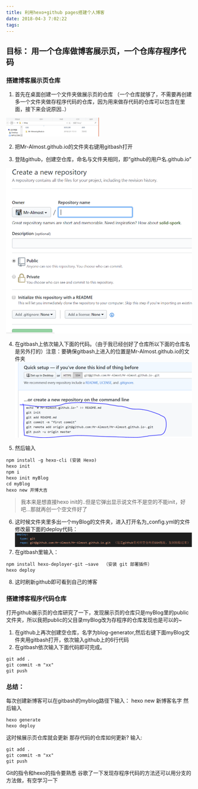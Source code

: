 ```yaml
---
title: 利用hexo+github pages搭建个人博客
date: 2018-04-3 7:02:22
tags:
---
```


## 目标： 用一个仓库做博客展示页，一个仓库存程序代码
### 搭建博客展示页仓库

1. 首先在桌面创建一个文件夹做展示页的仓库 （一个仓库就够了，不需要再创建多一个文件夹做存程序代码的仓库，因为用来做存代码的仓库可以包含在里面，接下来会说原因..）

<img src="https://raw.githubusercontent.com/Mr-Almost/blog-generator/master/%E5%88%A9%E7%94%A8hexo%2Bgithub%20pages%E5%BB%BA%E7%AB%8B%E4%B8%AA%E4%BA%BA%E5%8D%9A%E5%AE%A2/blog1.1.png" width="50%" height="50%" />


2. 把Mr-Almost.github.io的文件夹右键用gitbash打开

3. 登陆github，创建空仓库，命名与文件夹相同，即“github的用户名.github.io”


<!--more-->


![](https://raw.githubusercontent.com/Mr-Almost/blog-generator/master/%E5%88%A9%E7%94%A8hexo%2Bgithub%20pages%E5%BB%BA%E7%AB%8B%E4%B8%AA%E4%BA%BA%E5%8D%9A%E5%AE%A2/2.png)




4. 在gitbash上依次输入下面的代码。（由于我已经创好了仓库所以下面的仓库名是另外打的）注意：要确保gitbash上进入的位置是Mr-Almost.github.io的文件夹
![](https://raw.githubusercontent.com/Mr-Almost/blog-generator/master/%E5%88%A9%E7%94%A8hexo%2Bgithub%20pages%E5%BB%BA%E7%AB%8B%E4%B8%AA%E4%BA%BA%E5%8D%9A%E5%AE%A2/3.png)


5. 然后输入 
```
npm install -g hexo-cli (安装 Hexo)
hexo init
npm i
hexo init myBlog
cd myBlog
hexo new 开博大吉
```
> 我本来是想直接hexo init的..但是它弹出显示说文件不是空的不能init，好吧…那就再创一个空文件好了
6. 这时候文件夹里多出一个myBlog的文件夹，进入打开名为_config.yml的文件
修改最下面的deploy代码：
![](https://raw.githubusercontent.com/Mr-Almost/blog-generator/master/%E5%88%A9%E7%94%A8hexo%2Bgithub%20pages%E5%BB%BA%E7%AB%8B%E4%B8%AA%E4%BA%BA%E5%8D%9A%E5%AE%A2/4.png)
7. 在gitbash里输入：
```
npm install hexo-deployer-git –save  （安装 git 部署插件）
hexo deploy
```
8. 这时刷新github即可看到自己的博客

### 搭建博客程序代码仓库

打开github展示页的仓库研究了一下，发现展示页的仓库只是myBlog里的public文件夹，所以我把public的父目录myBlog改为存程序的仓库发现也是可以的~

1. 在github上再次创建空仓库，名字为blog-generator,然后右键下面myBlog文件夹用gitbash打开，依次输入github上的6行代码
2. 在gitbash依次输入下面代码即可完成。
```
git add .
git commit -m "xx"
git push
```
### 总结：
每次创建新博客可以在gitbash的myblog路径下输入： hexo new 新博客名字
然后输入 
```
hexo generate
hexo deploy
```
这时候展示页仓库就会更新
那存代码的仓库如何更新? 
输入:
```
git add .
git commit -m "xx"
git push
```

Git的指令和hexo的指令要熟悉
谷歌了一下发现存程序代码的方法还可以用分支的方法做，有空学习一下
